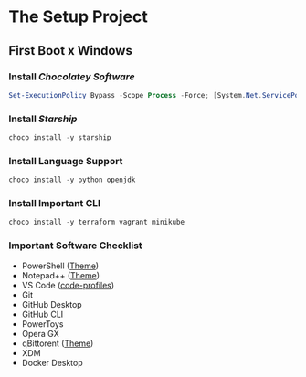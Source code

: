 # The Setup Project

## First Boot x Windows

### Install _Chocolatey Software_

```powershell
Set-ExecutionPolicy Bypass -Scope Process -Force; [System.Net.ServicePointManager]::SecurityProtocol = [System.Net.ServicePointManager]::SecurityProtocol -bor 3072; Invoke-Expression ((New-Object System.Net.WebClient).DownloadString('https://community.chocolatey.org/install.ps1'))
```

### Install _Starship_

```powershell
choco install -y starship
```

### Install Language Support

```powershell
choco install -y python openjdk
```

### Install Important CLI

```powershell
choco install -y terraform vagrant minikube
```

### Important Software Checklist

- PowerShell ([Theme](https://raw.githubusercontent.com/dracula/powershell/master/theme/Windows%2010%20Terminal%20Dracula%20Theme.json))
- Notepad++ ([Theme](https://raw.githubusercontent.com/dracula/notepad-plus-plus/master/Dracula.xml))
- VS Code ([code-profiles](https://github.com/d4rkr0n1n/the-setup-project/tree/main/code-profiles))
- Git
- GitHub Desktop
- GitHub CLI
- PowerToys
- Opera GX
- qBittorent ([Theme](https://github.com/dracula/qbittorrent/raw/master/dracula.qbtheme))
- XDM
- Docker Desktop
